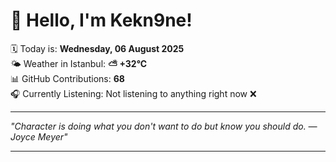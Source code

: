 # 👋 Hello, I'm Kekn9ne!

🗓️ Today is: **Wednesday, 06 August 2025**  
🌤️ Weather in Istanbul: **⛅️  +32°C**  
📊 GitHub Contributions: **68**  
🎧 Currently Listening: Not listening to anything right now ❌

---

_"Character is doing what you don't want to do but know you should do. — *Joyce Meyer*"_

---
